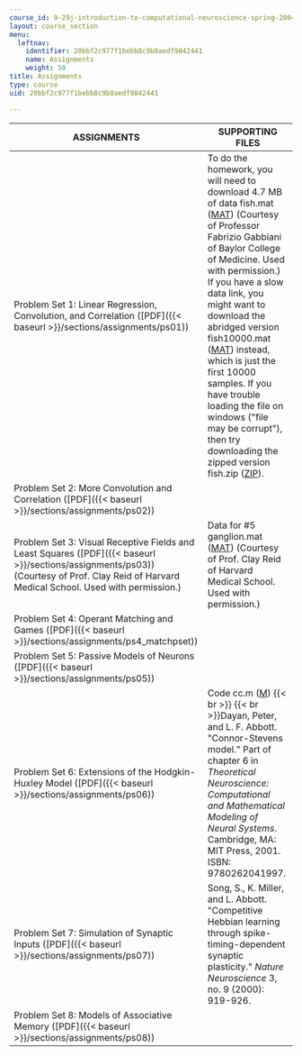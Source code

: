 ```yaml
---
course_id: 9-29j-introduction-to-computational-neuroscience-spring-2004
layout: course_section
menu:
  leftnav:
    identifier: 20bbf2c977f1bebb8c9b8aedf9842441
    name: Assignments
    weight: 50
title: Assignments
type: course
uid: 20bbf2c977f1bebb8c9b8aedf9842441

---
```


| ASSIGNMENTS | SUPPORTING FILES |
| --- | --- |
| Problem Set 1: Linear Regression, Convolution, and Correlation ([PDF]({{< baseurl >}}/sections/assignments/ps01)) | To do the homework, you will need to download 4.7 MB of data fish.mat ([MAT](/coursemedia/9-29j-introduction-to-computational-neuroscience-spring-2004/2d8f13cba11848dd0b001694b81230d0_fish.mat)) (Courtesy of Professor Fabrizio Gabbiani of Baylor College of Medicine. Used with permission.) If you have a slow data link, you might want to download the abridged version fish10000.mat ([MAT](/coursemedia/9-29j-introduction-to-computational-neuroscience-spring-2004/5e5bfa25a6d07038ed14b2539ab268d4_fish10000.mat)) instead, which is just the first 10000 samples. If you have trouble loading the file on windows ("file may be corrupt"), then try downloading the zipped version fish.zip ([ZIP](/coursemedia/9-29j-introduction-to-computational-neuroscience-spring-2004/e06526e74873bcab5e4f2913e19841a1_fish.zip)). |
| Problem Set 2: More Convolution and Correlation ([PDF]({{< baseurl >}}/sections/assignments/ps02)) | &nbsp; |
| Problem Set 3: Visual Receptive Fields and Least Squares ([PDF]({{< baseurl >}}/sections/assignments/ps03)) (Courtesy of Prof. Clay Reid of Harvard Medical School. Used with permission.) | Data for #5 ganglion.mat ([MAT](/coursemedia/9-29j-introduction-to-computational-neuroscience-spring-2004/67f1b95b5c1edf970912c3d52b7429e5_ganglion.mat)) (Courtesy of Prof. Clay Reid of Harvard Medical School. Used with permission.) |
| Problem Set 4: Operant Matching and Games ([PDF]({{< baseurl >}}/sections/assignments/ps4_matchpset)) | &nbsp; |
| Problem Set 5: Passive Models of Neurons ([PDF]({{< baseurl >}}/sections/assignments/ps05)) | &nbsp; |
| Problem Set 6: Extensions of the Hodgkin-Huxley Model ([PDF]({{< baseurl >}}/sections/assignments/ps06)) | Code cc.m ([M](/courses/brain-and-cognitive-sciences/9-29j-introduction-to-computational-neuroscience-spring-2004/assignments/cc.m))  {{< br >}}  {{< br >}}Dayan, Peter, and L. F. Abbott. "Connor-Stevens model." Part of chapter 6 in _Theoretical Neuroscience: Computational and Mathematical Modeling of Neural Systems_. Cambridge, MA: MIT Press, 2001. ISBN: 9780262041997. |
| Problem Set 7: Simulation of Synaptic Inputs ([PDF]({{< baseurl >}}/sections/assignments/ps07)) | Song, S., K. Miller, and L. Abbott. "Competitive Hebbian learning through spike-timing-dependent synaptic plasticity." _Nature Neuroscience_ 3, no. 9 (2000): 919-926. |
| Problem Set 8: Models of Associative Memory ([PDF]({{< baseurl >}}/sections/assignments/ps08)) |